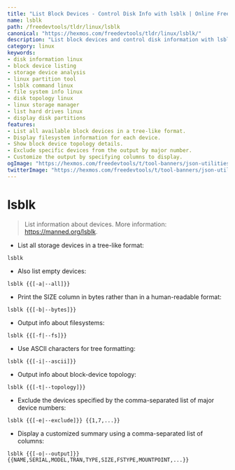```yaml
---
title: "List Block Devices - Control Disk Info with lsblk | Online Free DevTools by Hexmos"
name: lsblk
path: /freedevtools/tldr/linux/lsblk
canonical: "https://hexmos.com/freedevtools/tldr/linux/lsblk/"
description: "List block devices and control disk information with lsblk on Linux. Analyze storage devices, partitions, and file systems using this command-line utility. Free online tool, no registration required."
category: linux
keywords:
- disk information linux
- block device listing
- storage device analysis
- linux partition tool
- lsblk command linux
- file system info linux
- disk topology linux
- linux storage manager
- list hard drives linux
- display disk partitions
features:
- List all available block devices in a tree-like format.
- Display filesystem information for each device.
- Show block device topology details.
- Exclude specific devices from the output by major number.
- Customize the output by specifying columns to display.
ogImage: "https://hexmos.com/freedevtools/t/tool-banners/json-utilities-banner.png"
twitterImage: "https://hexmos.com/freedevtools/t/tool-banners/json-utilities-banner.png"
---
```


# lsblk

> List information about devices.
> More information: <https://manned.org/lsblk>.

- List all storage devices in a tree-like format:

`lsblk`

- Also list empty devices:

`lsblk {{[-a|--all]}}`

- Print the SIZE column in bytes rather than in a human-readable format:

`lsblk {{[-b|--bytes]}}`

- Output info about filesystems:

`lsblk {{[-f|--fs]}}`

- Use ASCII characters for tree formatting:

`lsblk {{[-i|--ascii]}}`

- Output info about block-device topology:

`lsblk {{[-t|--topology]}}`

- Exclude the devices specified by the comma-separated list of major device numbers:

`lsblk {{[-e|--exclude]}} {{1,7,...}}`

- Display a customized summary using a comma-separated list of columns:

`lsblk {{[-o|--output]}} {{NAME,SERIAL,MODEL,TRAN,TYPE,SIZE,FSTYPE,MOUNTPOINT,...}}`
